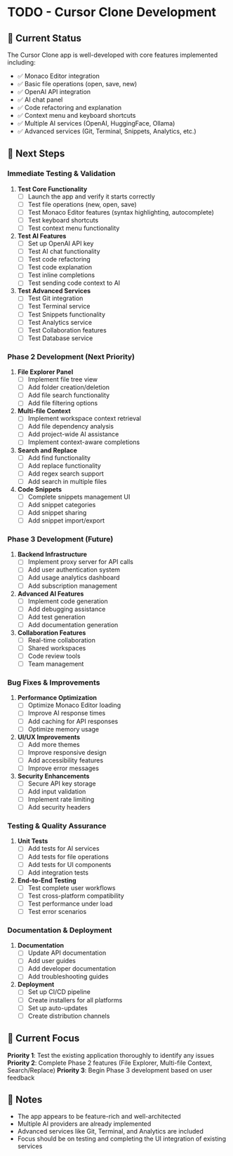 # TODO - Cursor Clone Development

## 🎯 Current Status
The Cursor Clone app is well-developed with core features implemented including:
- ✅ Monaco Editor integration
- ✅ Basic file operations (open, save, new)
- ✅ OpenAI API integration
- ✅ AI chat panel
- ✅ Code refactoring and explanation
- ✅ Context menu and keyboard shortcuts
- ✅ Multiple AI services (OpenAI, HuggingFace, Ollama)
- ✅ Advanced services (Git, Terminal, Snippets, Analytics, etc.)

## 🚀 Next Steps

### Immediate Testing & Validation
1. **Test Core Functionality**
   - [ ] Launch the app and verify it starts correctly
   - [ ] Test file operations (new, open, save)
   - [ ] Test Monaco Editor features (syntax highlighting, autocomplete)
   - [ ] Test keyboard shortcuts
   - [ ] Test context menu functionality

2. **Test AI Features**
   - [ ] Set up OpenAI API key
   - [ ] Test AI chat functionality
   - [ ] Test code refactoring
   - [ ] Test code explanation
   - [ ] Test inline completions
   - [ ] Test sending code context to AI

3. **Test Advanced Services**
   - [ ] Test Git integration
   - [ ] Test Terminal service
   - [ ] Test Snippets functionality
   - [ ] Test Analytics service
   - [ ] Test Collaboration features
   - [ ] Test Database service

### Phase 2 Development (Next Priority)
1. **File Explorer Panel**
   - [ ] Implement file tree view
   - [ ] Add folder creation/deletion
   - [ ] Add file search functionality
   - [ ] Add file filtering options

2. **Multi-file Context**
   - [ ] Implement workspace context retrieval
   - [ ] Add file dependency analysis
   - [ ] Add project-wide AI assistance
   - [ ] Implement context-aware completions

3. **Search and Replace**
   - [ ] Add find functionality
   - [ ] Add replace functionality
   - [ ] Add regex search support
   - [ ] Add search in multiple files

4. **Code Snippets**
   - [ ] Complete snippets management UI
   - [ ] Add snippet categories
   - [ ] Add snippet sharing
   - [ ] Add snippet import/export

### Phase 3 Development (Future)
1. **Backend Infrastructure**
   - [ ] Implement proxy server for API calls
   - [ ] Add user authentication system
   - [ ] Add usage analytics dashboard
   - [ ] Add subscription management

2. **Advanced AI Features**
   - [ ] Implement code generation
   - [ ] Add debugging assistance
   - [ ] Add test generation
   - [ ] Add documentation generation

3. **Collaboration Features**
   - [ ] Real-time collaboration
   - [ ] Shared workspaces
   - [ ] Code review tools
   - [ ] Team management

### Bug Fixes & Improvements
1. **Performance Optimization**
   - [ ] Optimize Monaco Editor loading
   - [ ] Improve AI response times
   - [ ] Add caching for API responses
   - [ ] Optimize memory usage

2. **UI/UX Improvements**
   - [ ] Add more themes
   - [ ] Improve responsive design
   - [ ] Add accessibility features
   - [ ] Improve error messages

3. **Security Enhancements**
   - [ ] Secure API key storage
   - [ ] Add input validation
   - [ ] Implement rate limiting
   - [ ] Add security headers

### Testing & Quality Assurance
1. **Unit Tests**
   - [ ] Add tests for AI services
   - [ ] Add tests for file operations
   - [ ] Add tests for UI components
   - [ ] Add integration tests

2. **End-to-End Testing**
   - [ ] Test complete user workflows
   - [ ] Test cross-platform compatibility
   - [ ] Test performance under load
   - [ ] Test error scenarios

### Documentation & Deployment
1. **Documentation**
   - [ ] Update API documentation
   - [ ] Add user guides
   - [ ] Add developer documentation
   - [ ] Add troubleshooting guides

2. **Deployment**
   - [ ] Set up CI/CD pipeline
   - [ ] Create installers for all platforms
   - [ ] Set up auto-updates
   - [ ] Create distribution channels

## 🎯 Current Focus
**Priority 1**: Test the existing application thoroughly to identify any issues
**Priority 2**: Complete Phase 2 features (File Explorer, Multi-file Context, Search/Replace)
**Priority 3**: Begin Phase 3 development based on user feedback

## 📝 Notes
- The app appears to be feature-rich and well-architected
- Multiple AI providers are already implemented
- Advanced services like Git, Terminal, and Analytics are included
- Focus should be on testing and completing the UI integration of existing services
